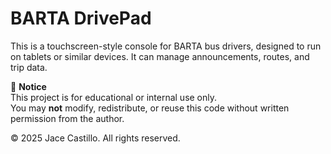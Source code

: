 # BARTA DrivePad

This is a touchscreen-style console for BARTA bus drivers, designed to run on tablets or similar devices. It can manage announcements, routes, and trip data.

🚫 **Notice**  
This project is for educational or internal use only.  
You may **not** modify, redistribute, or reuse this code without written permission from the author.

© 2025 Jace Castillo. All rights reserved.
